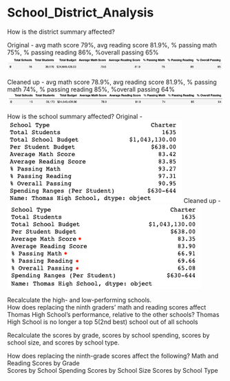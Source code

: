 # School_District_Analysis

How is the district summary affected?


Original - avg math score 79%, avg reading score 81.9%, % passing math 75%, % passing reading 86%, %overall passing 65%
![OG_DistrictSummary](https://github.com/vrod237/School_District_Analysis/blob/master/OriginalDistrictSummary.png)

Cleaned up - avg math score 78.9%, avg reading score 81.9%, % passing math 74%, % passing reading 85%, %overall passing 64%
![Revised_District_Summary](https://github.com/vrod237/School_District_Analysis/blob/master/RevisedDistrictSummary.png)

How is the school summary affected?
Original - 
![OG_School_Summary](https://github.com/vrod237/School_District_Analysis/blob/master/OriginalSchoolSummary.png)
Cleaned up -
![Revised_School_Summary](https://github.com/vrod237/School_District_Analysis/blob/master/RevisedSchoolSummary.png)

Recalculate the high- and low-performing schools.   
How does replacing the ninth graders’ math and reading scores affect Thomas High School’s performance, relative to the other schools?
Thomas High School is no longer a top 5(2nd best) school out of all schools


Recalculate the scores by grade, scores by school spending, scores by school size, and scores by school type.


How does replacing the ninth-grade scores affect the following?
    Math and Reading Scores by Grade    
    Scores by School Spending
    Scores by School Size
    Scores by School Type
